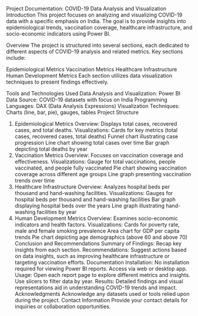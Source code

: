 Project Documentation: COVID-19 Data Analysis and Visualization
Introduction
This project focuses on analyzing and visualizing COVID-19 data with a specific emphasis on India. The goal is to provide insights into epidemiological trends, vaccination coverage, healthcare infrastructure, and socio-economic indicators using Power BI.

Overview
The project is structured into several sections, each dedicated to different aspects of COVID-19 analysis and related metrics. Key sections include:

Epidemiological Metrics
Vaccination Metrics
Healthcare Infrastructure
Human Development Metrics
Each section utilizes data visualization techniques to present findings effectively.

Tools and Technologies Used
Data Analysis and Visualization: Power BI
Data Source: COVID-19 datasets with focus on India
Programming Languages: DAX (Data Analysis Expressions)
Visualization Techniques: Charts (line, bar, pie), gauges, tables
Project Structure
1. Epidemiological Metrics
Overview: Displays total cases, recovered cases, and total deaths.
Visualizations:
Cards for key metrics (total cases, recovered cases, total deaths)
Funnel chart illustrating case progression
Line chart showing total cases over time
Bar graph depicting total deaths by year
2. Vaccination Metrics
Overview: Focuses on vaccination coverage and effectiveness.
Visualizations:
Gauge for total vaccinations, people vaccinated, and people fully vaccinated
Pie chart showing vaccination coverage across different age groups
Line graph presenting vaccination trends over time
3. Healthcare Infrastructure
Overview: Analyzes hospital beds per thousand and hand-washing facilities.
Visualizations:
Gauges for hospital beds per thousand and hand-washing facilities
Bar graph displaying hospital beds over the years
Line graph illustrating hand-washing facilities by year
4. Human Development Metrics
Overview: Examines socio-economic indicators and health factors.
Visualizations:
Cards for poverty rate, male and female smoking prevalence
Area chart for GDP per capita trends
Pie chart depicting age demographics (above 60 and above 70)
Conclusion and Recommendations
Summary of Findings: Recap key insights from each section.
Recommendations: Suggest actions based on data insights, such as improving healthcare infrastructure or targeting vaccination efforts.
Documentation
Installation: No installation required for viewing Power BI reports. Access via web or desktop app.
Usage: Open each report page to explore different metrics and insights. Use slicers to filter data by year.
Results: Detailed findings and visual representations aid in understanding COVID-19 trends and impact.
Acknowledgments
Acknowledge any datasets used or tools relied upon during the project.
Contact Information
Provide your contact details for inquiries or collaboration opportunities.

